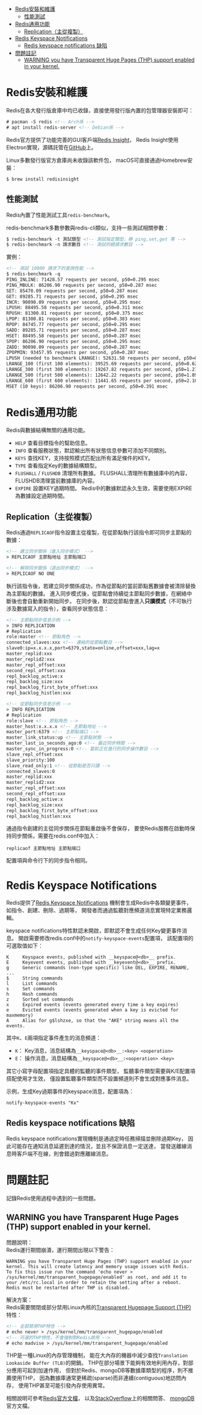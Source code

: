 <!-- TOC -->

- [Redis安裝和維護](#redis安裝和維護)
	- [性能測試](#性能測試)
- [Redis通用功能](#redis通用功能)
	- [Replication（主從複製）](#replication主從複製)
- [Redis Keyspace Notifications](#redis-keyspace-notifications)
	- [Redis keyspace notifications 缺陷](#redis-keyspace-notifications-缺陷)
- [問題註記](#問題註記)
	- [WARNING you have Transparent Huge Pages (THP) support enabled in your kernel.](#warning-you-have-transparent-huge-pages-thp-support-enabled-in-your-kernel)

<!-- /TOC -->



# Redis安裝和維護
Redis在各大發行版倉庫中均已收錄，直接使用發行版內置的包管理器安裝即可：

```html
# pacman -S redis <!-- Arch係 -->
# apt install redis-server <!-- Debian係 -->
```

Redis官方提供了功能完善的GUI客戶端[Redis Insight](https://redis.com/redis-enterprise/redis-insight)，
Redis Insight使用Electron實現，源碼託管在[GitHub](https://github.com/RedisInsight/RedisInsight)上。

Linux多數發行版官方倉庫尚未收錄該軟件包，
macOS可直接通過Homebrew安裝：

```
$ brew install redisinsight
```

## 性能測試
Redis內置了性能測試工具`redis-benchmark`。

redis-benchmark多數參數與redis-cli類似，支持一些測試相關參數：

```html
$ redis-benchmark -t 測試類型 <!-- 測試指定類型，辱 ping,set,get 等 -->
$ redis-benchmark -n 請求數目 <!-- 測試的總請求數目 -->
```

實例：

```html
<!-- 測試 10000 請求下的查詢性能 -->
$ redis-benchmark -q
PING_INLINE: 71428.57 requests per second, p50=0.295 msec
PING_MBULK: 86206.90 requests per second, p50=0.287 msec
SET: 85470.09 requests per second, p50=0.287 msec
GET: 89285.71 requests per second, p50=0.295 msec
INCR: 90090.09 requests per second, p50=0.295 msec
LPUSH: 88495.58 requests per second, p50=0.311 msec
RPUSH: 81300.81 requests per second, p50=0.375 msec
LPOP: 81300.81 requests per second, p50=0.383 msec
RPOP: 84745.77 requests per second, p50=0.295 msec
SADD: 89285.71 requests per second, p50=0.287 msec
HSET: 88495.58 requests per second, p50=0.287 msec
SPOP: 86206.90 requests per second, p50=0.295 msec
ZADD: 90090.09 requests per second, p50=0.287 msec
ZPOPMIN: 93457.95 requests per second, p50=0.287 msec
LPUSH (needed to benchmark LRANGE): 52631.58 requests per second, p50=0.311 msec
LRANGE_100 (first 100 elements): 39525.69 requests per second, p50=0.623 msec
LRANGE_300 (first 300 elements): 19267.82 requests per second, p50=1.279 msec
LRANGE_500 (first 500 elements): 12642.22 requests per second, p50=1.895 msec
LRANGE_600 (first 600 elements): 11441.65 requests per second, p50=2.167 msec
MSET (10 keys): 86206.90 requests per second, p50=0.391 msec
```



# Redis通用功能
Redis與數據結構無關的通用功能。

- `HELP` 查看目標指令的幫助信息。
- `INFO` 查看服務狀態，默認輸出所有狀態信息參數可添加不同類別。
- `KEYS` 查找KEY，支持按照模式匹配出所有滿足條件的KEY。
- `TYPE` 查看指定Key的數據結構類型。
- `FLUSHALL` / `FLUSHDB` 清理所有數據。
FLUSHALL清理所有數據庫中的內容，FLUSHDB清理當前數據庫的內容。
- `EXPIRE` 設置KEY過期時間。
Redis中的數據默認永久生效，需要使用EXPIRE為數據設定過期時間。

## Replication（主從複製）
Redis通過`REPLICAOF`指令設置主從複製，在從節點執行該指令即可同步主節點的數據：

```html
<!-- 建立同步關係（進入同步模式） -->
> REPLICAOF 主節點地址 主節點端口

<!-- 解除同步關係（退出同步模式） -->
> REPLICAOF NO ONE
```

執行該指令後，若建立同步關係成功，作為從節點的當前節點舊數據會被清除替換為主節點的數據。
進入同步模式後，從節點會持續從主節點同步數據，在網絡中斷後也會自動重新開始同步。
在同步後，默認從節點會進入**只讀模式**（不可執行涉及數據寫入的指令），查看同步狀態信息：

```html
<!-- 主節點同步信息示例 -->
> INFO REPLICATION
# Replication
role:master <!-- 節點角色 -->
connected_slaves:xxx <!-- 連結的從節點數目 -->
slave0:ip=x.x.x.x,port=6379,state=online,offset=xxx,lag=x
master_replid:xxx
master_replid2:xxx
master_repl_offset:xxx
second_repl_offset:xxx
repl_backlog_active:x
repl_backlog_size:xxx
repl_backlog_first_byte_offset:xxx
repl_backlog_histlen:xxx

<!-- 從節點同步信息示例 -->
> INFO REPLICATION
# Replication
role:slave <!-- 節點角色 -->
master_host:x.x.x.x <!-- 主節點地址 -->
master_port:6379 <!-- 主節點端口 -->
master_link_status:up <!-- 主節點狀態 -->
master_last_io_seconds_ago:0 <!-- 最近同步時間 -->
master_sync_in_progress:0 <!-- 當前正在進行的同步操作數目 -->
slave_repl_offset:xxx
slave_priority:100
slave_read_only:1 <!-- 從節點是否只讀 -->
connected_slaves:0
master_replid:xxx
master_replid2:xxx
master_repl_offset:xxx
second_repl_offset:xxx
repl_backlog_active:x
repl_backlog_size:xxx
repl_backlog_first_byte_offset:xxx
repl_backlog_histlen:xxx
```

通過指令創建的主從同步關係在節點重啟後不會保存，
要使Redis服務在啟動時保持同步關係，需要在redis.conf中加入：

```
replicaof 主節點地址 主節點端口
```

配置項與命令行下的同步指令相同。



# Redis Keyspace Notifications
Redis提供了[Redis Keyspace Notifications](https://redis.io/docs/manual/keyspace-notifications/)
機制會生成Redis中各類變更事件，如指令、創建、刪除、過期等，
開發者而通過監聽對應頻道消息實現特定業務邏輯。

keyspace notifications特性默認未開啟，即默認不會生成任何Key變更事件消息。
開啟需要修改redis.conf中的`notify-keyspace-events`配置項，
該配置項的可選取值如下：

```
K     Keyspace events, published with __keyspace@<db>__ prefix.
E     Keyevent events, published with __keyevent@<db>__ prefix.
g     Generic commands (non-type specific) like DEL, EXPIRE, RENAME, ...
$     String commands
l     List commands
s     Set commands
h     Hash commands
z     Sorted set commands
x     Expired events (events generated every time a key expires)
e     Evicted events (events generated when a key is evicted for maxmemory)
A     Alias for g$lshzxe, so that the "AKE" string means all the events.
```

其中`K`、`E`兩項指定事件產生的消息頻道：

- `K`： Key消息，消息結構為`__keyspace@<db>__:<key> <ooperation>`
- `E`： 操作消息，消息結構為`__keyspace@<db>__:<ooperation> <key>`

其它小寫字母配置項指定具體的監聽的事件類型，
監聽事件類型需要與K/E配置項搭配使用才生效，
僅設置監聽事件類型而不設置頻道則不會生成對應事件消息。

示例，生成Key過期事件的keyspace消息，配置項為：

```
notify-keyspace-events "Kx"
```

## Redis keyspace notifications 缺陷
Redis keyspace notifications實現機制是通過定時任務掃描並刪除過期Key，
因此可能存在通知消息延遲到達的情況，並且不保證消息一定送達，
當發送離線消息時客戶端不在線，則會錯過對應離線消息。



# 問題註記
記錄Redis使用過程中遇到的一些問題。

## WARNING you have Transparent Huge Pages (THP) support enabled in your kernel.
問題說明：<br>
Redis運行期間崩潰，運行期間出現以下警告：

```
WARNING you have Transparent Huge Pages (THP) support enabled in your kernel. This will create latency and memory usage issues with Redis. To fix this issue run the command 'echo never > /sys/kernel/mm/transparent_hugepage/enabled' as root, and add it to your /etc/rc.local in order to retain the setting after a reboot. Redis must be restarted after THP is disabled.
```

解決方案：<br>
Redis需要關閉或部分禁用Linux內核的[Transparent Hugepage Support (THP)](https://www.kernel.org/doc/html/latest/admin-guide/mm/transhuge.html)特性：

```html
<!-- 全部禁用THP特性 -->
# echo never > /sys/kernel/mm/transparent_hugepage/enabled
<!-- 可選的THP特性，不會強制對Redis啟用 -->
# echo madvise > /sys/kernel/mm/transparent_hugepage/enabled
```

THP是一種Linux的內存管理機制，
能在大內存的機器中減少查找`Translation Lookaside Buffer (TLB)`的開銷。
THP在部分場景下能夠有效地利用內存，對部分應用可起到加速作用，
但對於Redis、mongoDB等數據庫類型的程序，則不推薦使用THP，
因為數據庫通常更稀疏(sparse)而非連續(contiguous)地訪問內存，
使用THP甚至可能引發內存使用異常。

相關說明可參考[Redis官方文檔](https://redis.io/topics/latency)，
以及[StackOverflow](https://stackoverflow.com/questions/42591511/when-to-turn-off-transparent-huge-pages-for-redis)上的相關問答、
[mongoDB](https://docs.mongodb.com/manual/tutorial/transparent-huge-pages/)官方文檔。
